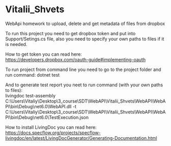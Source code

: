 # Vitalii_Shvets
WebApi homework to upload, delete and get metadata of files from dropbox  

To run this project you need to get dropbox token and put into Support/Setings.cs file, also you need to specify your own paths to files if it is needed.  

How to get token you can read here: https://developers.dropbox.com/oauth-guide#implementing-oauth  

To run project from command line you need to go to the project folder and run command: dotnet test 

And to generate test report you neet to run command (with your own paths to files):  
livingdoc test-assembly C:\Users\Vitaliy\Desktop\3_course\SDT\WebAPI\Vitalii_Shvets\WebAPI\WebAPI\bin\Debug\net6.0\WebAPI.dll -t C:\Users\Vitaliy\Desktop\3_course\SDT\WebAPI\Vitalii_Shvets\WebAPI\WebAPI\bin\Debug\net6.0\TestExecution.json  

How to install LivingDoc you can read here: https://docs.specflow.org/projects/specflow-livingdoc/en/latest/LivingDocGenerator/Generating-Documentation.html  
